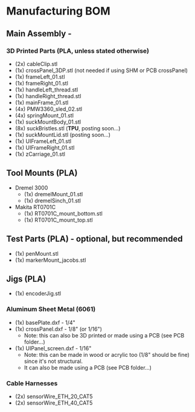 # Manufacturing BOM

## Main Assembly -
### 3D Printed Parts (PLA, unless stated otherwise)
- (2x) cableClip.stl
- (1x) crossPanel_3DP.stl (not needed if using SHM or PCB crossPanel)
- (1x) frameLeft_01.stl
- (1x) frameRight_01.stl
- (1x) handleLeft_thread.stl
- (1x) handleRight_thread.stl
- (1x) mainFrame_01.stl
- (4x) PMW3360_sled_02.stl
- (4x) springMount_01.stl
- (1x) suckMountBody_01.stl
- (8x) suckBristles.stl (**TPU**, posting soon...)
- (1x) suckMountLid.stl (posting soon...)
- (1x) UIFrameLeft_01.stl
- (1x) UIFrameRight_01.stl
- (1x) zCarriage_01.stl
## Tool Mounts (PLA)
- Dremel 3000
	- (1x) dremelMount_01.stl
	- (1x) dremelSinch_01.stl
- Makita RT0701C
	- (1x) RT0701C_mount_bottom.stl
	- (1x) RT0701C_mount_top.stl
## Test Parts (PLA) - optional, but recommended
- (1x) penMount.stl
- (1x) markerMount_jacobs.stl
## Jigs (PLA)
- (1x) encoderJig.stl

### Aluminum Sheet Metal (6061)
- (1x) basePlate.dxf - 1/4"
- (1x) crossPanel.dxf - 1/8" (or 1/16")
	- Note: this can also be 3D printed or made using a PCB (see PCB folder...)
- (1x) UIPanel_screen.dxf - 1/16"
	- Note: this can be made in wood or acrylic too (1/8" should be fine) since it's not structural.
	- It can also be made using a PCB (see PCB folder...)

### Cable Harnesses
- (2x) sensorWire_ETH_20_CAT5
- (2x) sensorWire_ETH_40_CAT5